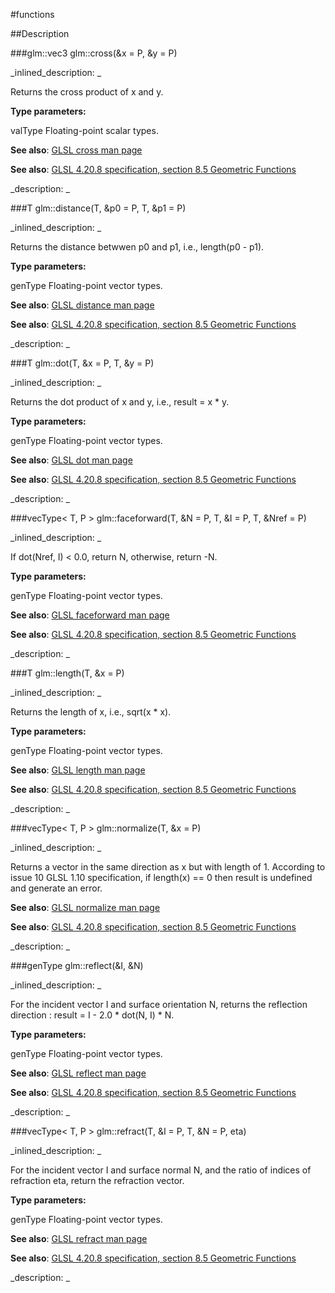 #functions


<!--
_visible: True_
_advanced: False_
-->

##Description






<!----------------------------------------------------------------------------->

###glm::vec3 glm::cross(&x = P, &y = P)

<!--
_syntax: glm::cross(&x = P, &y = P)_
_name: glm::cross_
_returns: glm::vec3_
_returns_description: _
_parameters: const glm::vec3 &x=P, const glm::vec3 &y=P_
_version_started: 0.10.0_
_version_deprecated: _
_summary: _
_constant: False_
_static: False_
_visible: True_
_advanced: False_
-->

_inlined_description: _

Returns the cross product of x and y.


**Type parameters:**

valType Floating-point scalar types.


**See also**: <a href="http://www.opengl.org/sdk/docs/manglsl/xhtml/cross.xml">GLSL cross man page</a>

**See also**: <a href="http://www.opengl.org/registry/doc/GLSLangSpec.4.20.8.pdf">GLSL 4.20.8 specification, section 8.5 Geometric Functions</a>





_description: _







<!----------------------------------------------------------------------------->

###T glm::distance(T, &p0 = P, T, &p1 = P)

<!--
_syntax: glm::distance(T, &p0 = P, T, &p1 = P)_
_name: glm::distance_
_returns: T_
_returns_description: _
_parameters: const vecType< T, P > &p0=P, const vecType< T, P > &p1=P_
_version_started: 0.10.0_
_version_deprecated: _
_summary: _
_constant: False_
_static: False_
_visible: True_
_advanced: False_
-->

_inlined_description: _

Returns the distance betwwen p0 and p1, i.e., length(p0 - p1).


**Type parameters:**

genType Floating-point vector types.


**See also**: <a href="http://www.opengl.org/sdk/docs/manglsl/xhtml/distance.xml">GLSL distance man page</a>

**See also**: <a href="http://www.opengl.org/registry/doc/GLSLangSpec.4.20.8.pdf">GLSL 4.20.8 specification, section 8.5 Geometric Functions</a>





_description: _







<!----------------------------------------------------------------------------->

###T glm::dot(T, &x = P, T, &y = P)

<!--
_syntax: glm::dot(T, &x = P, T, &y = P)_
_name: glm::dot_
_returns: T_
_returns_description: _
_parameters: const vecType< T, P > &x=P, const vecType< T, P > &y=P_
_version_started: 0.10.0_
_version_deprecated: _
_summary: _
_constant: False_
_static: False_
_visible: True_
_advanced: False_
-->

_inlined_description: _

Returns the dot product of x and y, i.e., result = x * y.


**Type parameters:**

genType Floating-point vector types.


**See also**: <a href="http://www.opengl.org/sdk/docs/manglsl/xhtml/dot.xml">GLSL dot man page</a>

**See also**: <a href="http://www.opengl.org/registry/doc/GLSLangSpec.4.20.8.pdf">GLSL 4.20.8 specification, section 8.5 Geometric Functions</a>





_description: _







<!----------------------------------------------------------------------------->

###vecType< T, P > glm::faceforward(T, &N = P, T, &I = P, T, &Nref = P)

<!--
_syntax: glm::faceforward(T, &N = P, T, &I = P, T, &Nref = P)_
_name: glm::faceforward_
_returns: vecType< T, P >_
_returns_description: _
_parameters: const vecType< T, P > &N=P, const vecType< T, P > &I=P, const vecType< T, P > &Nref=P_
_version_started: 0.10.0_
_version_deprecated: _
_summary: _
_constant: False_
_static: False_
_visible: True_
_advanced: False_
-->

_inlined_description: _

If dot(Nref, I) < 0.0, return N, otherwise, return -N.


**Type parameters:**

genType Floating-point vector types.


**See also**: <a href="http://www.opengl.org/sdk/docs/manglsl/xhtml/faceforward.xml">GLSL faceforward man page</a>

**See also**: <a href="http://www.opengl.org/registry/doc/GLSLangSpec.4.20.8.pdf">GLSL 4.20.8 specification, section 8.5 Geometric Functions</a>





_description: _







<!----------------------------------------------------------------------------->

###T glm::length(T, &x = P)

<!--
_syntax: glm::length(T, &x = P)_
_name: glm::length_
_returns: T_
_returns_description: _
_parameters: const vecType< T, P > &x=P_
_version_started: 0.10.0_
_version_deprecated: _
_summary: _
_constant: False_
_static: False_
_visible: True_
_advanced: False_
-->

_inlined_description: _

Returns the length of x, i.e., sqrt(x * x).


**Type parameters:**

genType Floating-point vector types.


**See also**: <a href="http://www.opengl.org/sdk/docs/manglsl/xhtml/length.xml">GLSL length man page</a>

**See also**: <a href="http://www.opengl.org/registry/doc/GLSLangSpec.4.20.8.pdf">GLSL 4.20.8 specification, section 8.5 Geometric Functions</a>





_description: _







<!----------------------------------------------------------------------------->

###vecType< T, P > glm::normalize(T, &x = P)

<!--
_syntax: glm::normalize(T, &x = P)_
_name: glm::normalize_
_returns: vecType< T, P >_
_returns_description: _
_parameters: const vecType< T, P > &x=P_
_version_started: 0.10.0_
_version_deprecated: _
_summary: _
_constant: False_
_static: False_
_visible: True_
_advanced: False_
-->

_inlined_description: _

Returns a vector in the same direction as x but with length of 1.
According to issue 10 GLSL 1.10 specification, if length(x) == 0 then result is undefined and generate an error.


**See also**: <a href="http://www.opengl.org/sdk/docs/manglsl/xhtml/normalize.xml">GLSL normalize man page</a>

**See also**: <a href="http://www.opengl.org/registry/doc/GLSLangSpec.4.20.8.pdf">GLSL 4.20.8 specification, section 8.5 Geometric Functions</a>





_description: _







<!----------------------------------------------------------------------------->

###genType glm::reflect(&I, &N)

<!--
_syntax: glm::reflect(&I, &N)_
_name: glm::reflect_
_returns: genType_
_returns_description: _
_parameters: const genType &I, const genType &N_
_version_started: 0.10.0_
_version_deprecated: _
_summary: _
_constant: False_
_static: False_
_visible: True_
_advanced: False_
-->

_inlined_description: _

For the incident vector I and surface orientation N,
returns the reflection direction : result = I - 2.0 * dot(N, I) * N.


**Type parameters:**

genType Floating-point vector types.


**See also**: <a href="http://www.opengl.org/sdk/docs/manglsl/xhtml/reflect.xml">GLSL reflect man page</a>

**See also**: <a href="http://www.opengl.org/registry/doc/GLSLangSpec.4.20.8.pdf">GLSL 4.20.8 specification, section 8.5 Geometric Functions</a>





_description: _







<!----------------------------------------------------------------------------->

###vecType< T, P > glm::refract(T, &I = P, T, &N = P, eta)

<!--
_syntax: glm::refract(T, &I = P, T, &N = P, eta)_
_name: glm::refract_
_returns: vecType< T, P >_
_returns_description: _
_parameters: const vecType< T, P > &I=P, const vecType< T, P > &N=P, T eta_
_version_started: 0.10.0_
_version_deprecated: _
_summary: _
_constant: False_
_static: False_
_visible: True_
_advanced: False_
-->

_inlined_description: _

For the incident vector I and surface normal N,
and the ratio of indices of refraction eta,
return the refraction vector.


**Type parameters:**

genType Floating-point vector types.


**See also**: <a href="http://www.opengl.org/sdk/docs/manglsl/xhtml/refract.xml">GLSL refract man page</a>

**See also**: <a href="http://www.opengl.org/registry/doc/GLSLangSpec.4.20.8.pdf">GLSL 4.20.8 specification, section 8.5 Geometric Functions</a>





_description: _







<!----------------------------------------------------------------------------->

